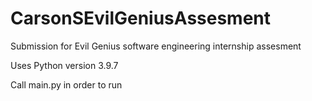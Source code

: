 # CarsonSEvilGeniusAssesment
Submission for Evil Genius software engineering internship assesment

Uses Python version 3.9.7

Call main.py in order to run
